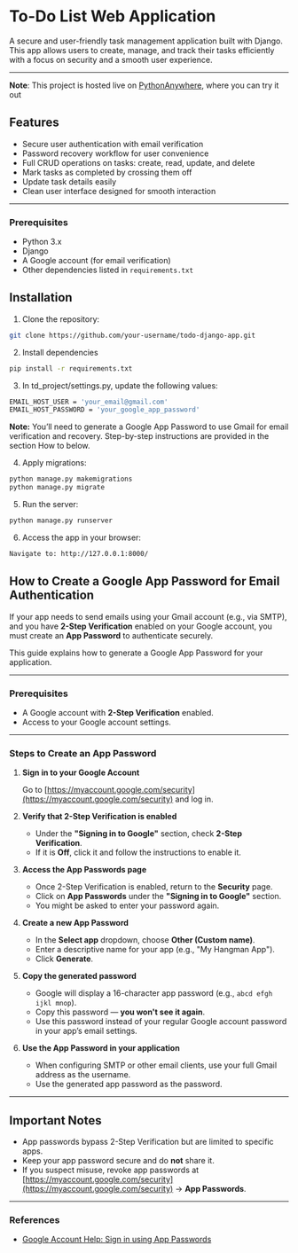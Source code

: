 # To-Do List Web Application

A secure and user-friendly task management application built with Django. This app allows users to create, manage, and track their tasks efficiently with a focus on security and a smooth user experience.

---

**Note**: This project is hosted live on [PythonAnywhere](http://shriyash.pythonanywhere.com/user_login), where you can try it out

## Features

- Secure user authentication with email verification  
- Password recovery workflow for user convenience  
- Full CRUD operations on tasks: create, read, update, and delete  
- Mark tasks as completed by crossing them off  
- Update task details easily  
- Clean  user interface designed for smooth interaction  

---

### Prerequisites
- Python 3.x  
- Django  
- A Google account (for email verification)
- Other dependencies listed in `requirements.txt`   

## Installation

1. Clone the repository:

  ```bash
  git clone https://github.com/your-username/todo-django-app.git
  ```

2. Install dependencies

  ```bash
  pip install -r requirements.txt
  ```

3. In td_project/settings.py, update the following values:
  ```bash
  EMAIL_HOST_USER = 'your_email@gmail.com'
  EMAIL_HOST_PASSWORD = 'your_google_app_password'
  ```
**Note:** You’ll need to generate a Google App Password to use Gmail for email verification and recovery.
Step-by-step instructions are provided in the section How to <Create a Google App Password for Email Authentication> below.

4. Apply migrations:
  ```bash
  python manage.py makemigrations
  python manage.py migrate
  ```

5. Run the server:
  ```bash
  python manage.py runserver
  ```

6. Access the app in your browser:
  ```bash
  Navigate to: http://127.0.0.1:8000/
  ```
  
## How to Create a Google App Password for Email Authentication

If your app needs to send emails using your Gmail account (e.g., via SMTP), and you have **2-Step Verification** enabled on your Google account, you must create an **App Password** to authenticate securely.

This guide explains how to generate a Google App Password for your application.

---

### Prerequisites
- A Google account with **2-Step Verification** enabled.
- Access to your Google account settings.

---

### Steps to Create an App Password

1. **Sign in to your Google Account**

   Go to [https://myaccount.google.com/security](https://myaccount.google.com/security) and log in.

2. **Verify that 2-Step Verification is enabled**

   - Under the **"Signing in to Google"** section, check **2-Step Verification**.
   - If it is **Off**, click it and follow the instructions to enable it.

3. **Access the App Passwords page**

   - Once 2-Step Verification is enabled, return to the **Security** page.
   - Click on **App Passwords** under the **"Signing in to Google"** section.
   - You might be asked to enter your password again.

4. **Create a new App Password**

   - In the **Select app** dropdown, choose **Other (Custom name)**.
   - Enter a descriptive name for your app (e.g., "My Hangman App").
   - Click **Generate**.

5. **Copy the generated password**

   - Google will display a 16-character app password (e.g., `abcd efgh ijkl mnop`).
   - Copy this password — **you won't see it again**.
   - Use this password instead of your regular Google account password in your app’s email settings.

6. **Use the App Password in your application**

   - When configuring SMTP or other email clients, use your full Gmail address as the username.
   - Use the generated app password as the password.

---

## Important Notes

- App passwords bypass 2-Step Verification but are limited to specific apps.
- Keep your app password secure and do **not** share it.
- If you suspect misuse, revoke app passwords at [https://myaccount.google.com/security](https://myaccount.google.com/security) → **App Passwords**.

---

### References

- [Google Account Help: Sign in using App Passwords](https://support.google.com/accounts/answer/185833)
